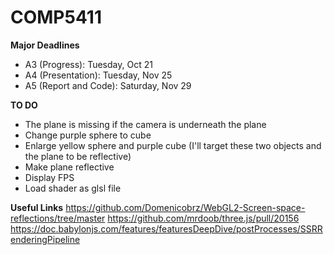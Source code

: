 # COMP5411
**Major Deadlines**
* A3 (Progress): Tuesday, Oct 21
* A4 (Presentation): Tuesday, Nov 25
* A5 (Report and Code): Saturday, Nov 29


**TO DO**
* The plane is missing if the camera is underneath the plane
* Change purple sphere to cube
* Enlarge yellow sphere and purple cube (I'll target these two objects and the plane to be reflective)
* Make plane reflective
* Display FPS
* Load shader as glsl file

**Useful Links**
https://github.com/Domenicobrz/WebGL2-Screen-space-reflections/tree/master
https://github.com/mrdoob/three.js/pull/20156
https://doc.babylonjs.com/features/featuresDeepDive/postProcesses/SSRRenderingPipeline
